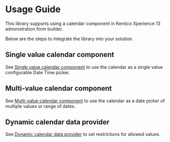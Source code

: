 # Usage Guide

This library supports using a calendar component in Kentico Xperience 13 administration form builder.

Below are the steps to integrate the library into your solution.

## Single value calendar component

See [Single value calendar component](Single-Value-Calendar-Component.md) to use the calendar as a single value configurable Date Time picker.

## Multi-value calendar component

See [Multi-value calendar component](Multi-Value-Calendar-Component.md) to use the calendar as a date picker of multiple values or range of dates.

## Dynamic calendar data provider

See [Dynamic calendar data provider](Dynamic-Calendar-Data-Provider.md) to set restrictions for allowed values.